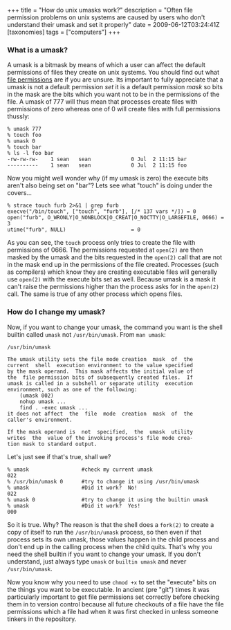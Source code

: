 +++
title = "How do unix umasks work?"
description = "Often file permission problems on unix systems are caused by users who don't understand their umask and set it properly"
date = 2009-06-12T03:24:41Z
[taxonomies]
tags = ["computers"]
+++

### What is a umask?

   A umask is a bitmask by means of which a user can affect the default
   permissions of files they create on unix systems. You should find out what
   [file permissions](https://www.uncarved.com/articles/permissions) are if you
   are unsure. Its important to fully appreciate that a umask is not a default
   permission *set* it is a default permission *mask* so bits in the mask are the
   bits which you want not to be in the permissions of the file. A umask of 777
   will thus mean that processes create files with permissions of zero whereas
   one of 0 will create files with full permissions thussly:

```
% umask 777
% touch foo
% umask 0
% touch bar
% ls -l foo bar
-rw-rw-rw-    1 sean   sean             0 Jul  2 11:15 bar
----------    1 sean   sean             0 Jul  2 11:15 foo
```
   Now you might well wonder why (if my umask is zero) the execute bits
   aren't also being set on "bar"? Lets see what "touch" is doing under
   the covers...
```
% strace touch furb 2>&1 | grep furb
execve("/bin/touch", ["touch", "furb"], [/* 137 vars */]) = 0
open("furb", O_WRONLY|O_NONBLOCK|O_CREAT|O_NOCTTY|O_LARGEFILE, 0666) = 3
utime("furb", NULL)                     = 0
```
   As you can see, the `touch` process only tries to create the file with
   permissions of 0666. The permissions requested at `open(2)` are then
   masked by the umask and the bits requested in the `open(2)` call that are
   not in the mask end up in the permissions of the file created.
   Processes (such as compilers) which know they are creating executable
   files will generally use `open(2)` with the execute bits set as well.
   Because umask is a mask it can't raise the permissions higher than the
   process asks for in the `open(2)` call. The same is true of any other
   process which opens files.

### How do I change my umask?

   Now, if you want to change your umask, the command you want is the
   shell builtin called `umask` not `/usr/bin/umask`. From `man umask`:

```
/usr/bin/umask

The umask utility sets the file mode creation  mask  of  the
current  shell  execution environment to the value specified
by the mask operand.  This mask affects the initial value of
the  file permission bits of subsequently created files.  If
umask is called in a subshell or separate utility  execution
environment, such as one of the following:
    (umask 002)
    nohup umask ...
    find . -exec umask ...
it does not affect  the  file  mode  creation  mask  of  the
caller's environment.

If the mask operand is  not  specified,  the  umask  utility
writes  the  value of the invoking process's file mode crea-
tion mask to standard output.
```

Let's just see if that's true, shall we?

```
% umask                 #check my current umask
022
% /usr/bin/umask 0      #try to change it using /usr/bin/umask
% umask                 #Did it work?  No!
022
% umask 0               #try to change it using the builtin umask
% umask                 #Did it work?  Yes!
000
```

So it is true. Why? The reason is that the shell does a `fork(2)` to create a
copy of itself to run the `/usr/bin/umask` process, so then even if that
process sets its own umask, those values happen in the child process and don't
end up in the calling process when the child quits. That's why you need the
shell builtin if you want to change your umask. If you don't understand, just
always type `umask` or `builtin umask` and never `/usr/bin/umask`.

Now you know why you need to use `chmod +x` to set the "execute" bits on the
things you want to be executable. In ancient (pre "git") times it was
particularly important to get file permissions set correctly before checking
them in to version control because all future checkouts of a file have the file
permissions which a file had when it was first checked in unless someone
tinkers in the repository.
